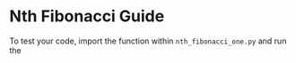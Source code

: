 # Nth Fibonacci Guide
To test your code, import the function within `nth_fibonacci_one.py` and run the 